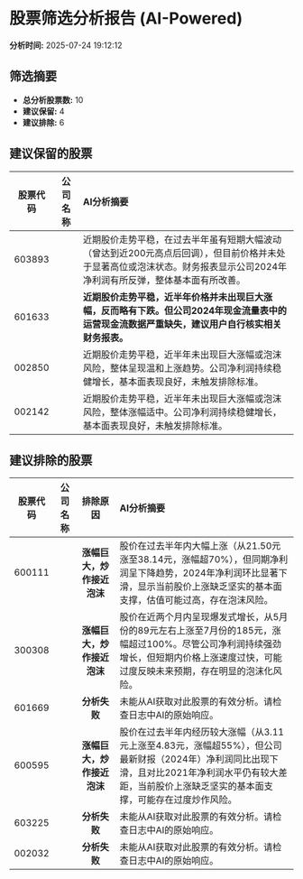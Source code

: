 # 股票筛选分析报告 (AI-Powered)

**分析时间:** 2025-07-24 19:12:12

## 筛选摘要

- **总分析股票数:** 10
- **建议保留:** 4
- **建议排除:** 6

## 建议保留的股票

| 股票代码 | 公司名称 | AI分析摘要 |
|:---:|:---:|:---|
| 603893 |  | 近期股价走势平稳，在过去半年虽有短期大幅波动（曾达到近200元高点后回调），但目前价格并未处于显著高位或泡沫状态。财务报表显示公司2024年净利润有所反弹，整体基本面有所改善。 |
| 601633 |  | **近期股价走势平稳，近半年价格并未出现巨大涨幅，反而略有下跌。但公司2024年现金流量表中的运营现金流数据严重缺失，建议用户自行核实相关财务报表。** |
| 002850 |  | 近期股价走势平稳，近半年未出现巨大涨幅或泡沫风险，整体呈现温和上涨趋势。公司净利润持续稳健增长，基本面表现良好，未触发排除标准。 |
| 002142 |  | 近期股价走势平稳，近半年未出现巨大涨幅或泡沫风险，整体涨幅适中。公司净利润持续稳健增长，基本面表现良好，未触发排除标准。 |

## 建议排除的股票

| 股票代码 | 公司名称 | 排除原因 | AI分析摘要 |
|:---:|:---:|:---:|:---|
| 600111 |  | **涨幅巨大，炒作接近泡沫** | 股价在过去半年内大幅上涨（从21.50元涨至38.14元，涨幅超70%），但同期净利润呈下降趋势，2024年净利润环比显著下滑，显示当前股价上涨缺乏坚实的基本面支撑，估值可能过高，存在泡沫风险。 |
| 300308 |  | **涨幅巨大，炒作接近泡沫** | 股价在近两个月内呈现爆发式增长，从5月份的89元左右上涨至7月份的185元，涨幅超过100%。尽管公司净利润持续强劲增长，但短期内价格上涨速度过快，可能过度反映未来预期，存在明显的泡沫化风险。 |
| 601669 |  | **分析失败** | 未能从AI获取对此股票的有效分析。请检查日志中AI的原始响应。 |
| 600595 |  | **涨幅巨大，炒作接近泡沫** | 股价在过去半年内经历较大涨幅（从3.11元上涨至4.83元，涨幅超55%），但公司最新财报（2024年）净利润同比出现下滑，且对比2021年净利润水平仍有较大差距，当前股价上涨缺乏坚实的基本面支撑，可能存在过度炒作风险。 |
| 603225 |  | **分析失败** | 未能从AI获取对此股票的有效分析。请检查日志中AI的原始响应。 |
| 002032 |  | **分析失败** | 未能从AI获取对此股票的有效分析。请检查日志中AI的原始响应。 |
